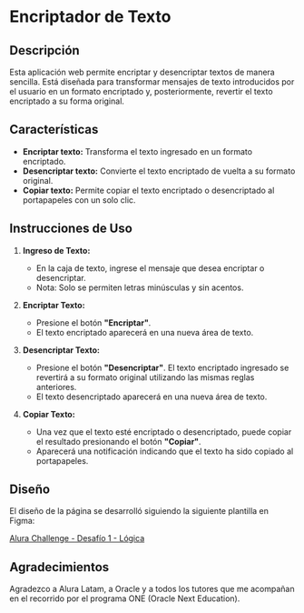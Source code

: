 # Encriptador de Texto

## Descripción

Esta aplicación web permite encriptar y desencriptar textos de manera sencilla. Está diseñada para transformar mensajes de texto introducidos por el usuario en un formato encriptado y, posteriormente, revertir el texto encriptado a su forma original.

## Características

- **Encriptar texto:** Transforma el texto ingresado en un formato encriptado.
- **Desencriptar texto:** Convierte el texto encriptado de vuelta a su formato original.
- **Copiar texto:** Permite copiar el texto encriptado o desencriptado al portapapeles con un solo clic.

## Instrucciones de Uso

1. **Ingreso de Texto:**
   - En la caja de texto, ingrese el mensaje que desea encriptar o desencriptar. 
   - Nota: Solo se permiten letras minúsculas y sin acentos.

2. **Encriptar Texto:**
   - Presione el botón **"Encriptar"**.
   - El texto encriptado aparecerá en una nueva área de texto.

3. **Desencriptar Texto:**
   - Presione el botón **"Desencriptar"**. El texto encriptado ingresado se revertirá a su formato original utilizando las mismas reglas anteriores.
   - El texto desencriptado aparecerá en una nueva área de texto.

4. **Copiar Texto:**
   - Una vez que el texto esté encriptado o desencriptado, puede copiar el resultado presionando el botón **"Copiar"**.
   - Aparecerá una notificación indicando que el texto ha sido copiado al portapapeles.

## Diseño

El diseño de la página se desarrolló siguiendo la siguiente plantilla en Figma:

[Alura Challenge - Desafío 1 - Lógica](https://www.figma.com/design/trP3p5nEh7XUyB3n2bomjP/Alura-Challenge---Desaf%C3%ADo-1---L%C3%B3gica?node-id=16-802&t=ewoEZBCDmmb6rabF-0)

## Agradecimientos

Agradezco a Alura Latam, a Oracle y a todos los tutores que me acompañan en el recorrido por el programa ONE (Oracle Next Education).
